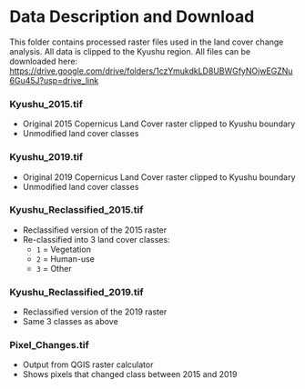 # Data Description and Download
This folder contains processed raster files used in the land cover change analysis. All data is clipped to the Kyushu region.
All files can be downloaded here: https://drive.google.com/drive/folders/1czYmukdkLD8UBWGfyNOjwEGZNu6Gu45J?usp=drive_link

### Kyushu_2015.tif
- Original 2015 Copernicus Land Cover raster clipped to Kyushu boundary
- Unmodified land cover classes

### Kyushu_2019.tif
- Original 2019 Copernicus Land Cover raster clipped to Kyushu boundary 
- Unmodified land cover classes

### Kyushu_Reclassified_2015.tif
- Reclassified version of the 2015 raster
- Re-classified into 3 land cover classes:
  - `1` = Vegetation
  - `2` = Human-use
  - `3` = Other

### Kyushu_Reclassified_2019.tif
- Reclassified version of the 2019 raster
- Same 3 classes as above

### Pixel_Changes.tif
- Output from QGIS raster calculator
- Shows pixels that changed class between 2015 and 2019
